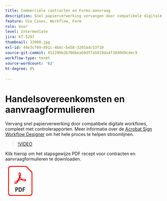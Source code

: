 ```yaml
---
title: Commerciële contracten en Forms-aanvraag
description: Snel papierverwerking vervangen door compatibele digitale workflows, compleet met auditrapporten
feature: Use Cases, Workflow, Form
role: User
level: Intermediate
jira: KT-5297
thumbnail: 33980.jpg
exl-id: 44e3cf09-891c-4bdc-be58-3265adc53f10
source-git-commit: 452299b2b786beab9df7a5019da4f3840d9cdec9
workflow-type: tm+mt
source-wordcount: '62'
ht-degree: 0%

---
```


# Handelsovereenkomsten en aanvraagformulieren

Vervang snel papierverwerking door compatibele digitale workflows, compleet met controlerapporten. Meer informatie over de [Acrobat Sign Workflow Designer](../admin/building-a-custom-workflow.md) om het hele proces te helpen stroomlijnen.

>[!VIDEO](https://video.tv.adobe.com/v/33980?quality=12&learn=on&hidetitle=true)

Klik hierop om het stapsgewijze PDF recept voor contracten en aanvraagformulieren te downloaden.

[![Download PDF Recipe](../assets/acrobat_PDF_96.png)](../assets/adobe-sign_set_up_a_workflow_use_case.pdf)
